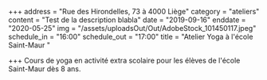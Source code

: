 +++
address = "Rue des Hirondelles, 73 à 4000 Liège"
category = "ateliers"
content = "Test de la description blabla"
date = "2019-09-16"
enddate = "2020-05-25"
img = "/assets/uploadsOut/Out/AdobeStock_101450117.jpeg"
schedule_in = "16:00"
schedule_out = "17:00"
title = "Atelier Yoga à l'école Saint-Maur "

+++
Cours de yoga en activité extra scolaire pour les élèves de l'école Saint-Maur dès 8 ans.